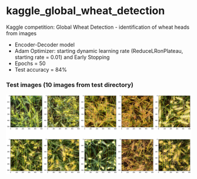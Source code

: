 # kaggle_global_wheat_detection
Kaggle competition: Global Wheat Detection - identification of wheat heads from images

* Encoder-Decoder model
* Adam Optimizer: starting dynamic learning rate (ReduceLRonPlateau, starting rate = 0.01) and Early Stopping
* Epochs = 50
* Test accuracy = 84%

### Test images (10 images from test directory)
<img src="/version6/test_predictions.png" alt="images" width="800"/>
